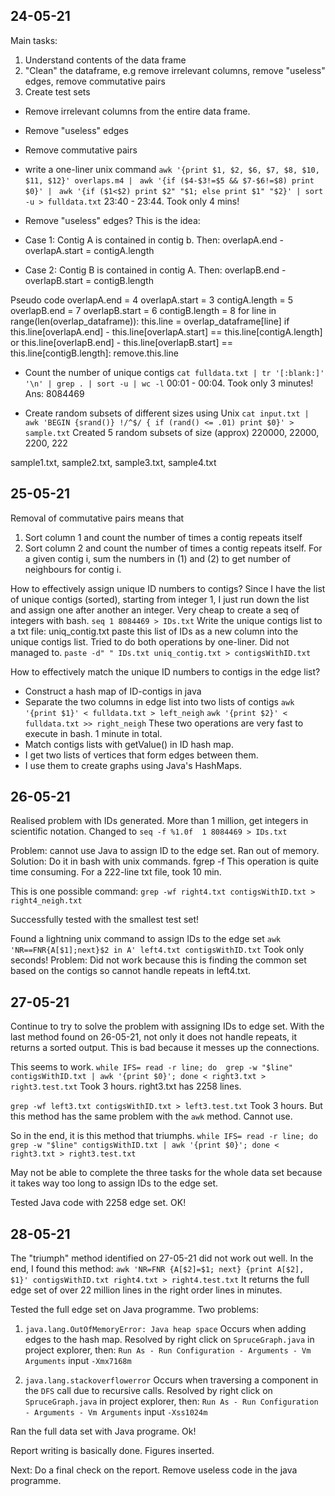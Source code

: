 ## 24-05-21

Main tasks:
1) Understand contents of the data frame
2) "Clean" the dataframe, e.g remove irrelevant columns, remove "useless" edges, remove commutative pairs
3) Create test sets

- Remove irrelevant columns from the entire data frame.
- Remove "useless" edges
- Remove commutative pairs
- write a one-liner unix command
`awk '{print $1, $2, $6, $7, $8, $10, $11, $12}' overlaps.m4 | `
`awk '{if ($4-$3!=$5 && $7-$6!=$8) print $0}' | `
`awk '{if ($1<$2) print $2" "$1; else print $1" "$2}' | sort -u > fulldata.txt`
23:40 - 23:44. Took only 4 mins!


- Remove "useless" edges? This is the idea:

- Case 1: Contig A is contained in contig b. Then:
    overlapA.end - overlapA.start = contigA.length
    
- Case 2: Contig B is contained in contig A. Then:
    overlapB.end - overlapB.start = contigB.length

Pseudo code
overlapA.end = 4
overlapA.start = 3
contigA.length = 5
overlapB.end = 7
overlapB.start = 6
contigB.length = 8
for line in range(len(overlap_dataframe)):
  this.line = overlap_dataframe[line]
  if this.line[overlapA.end] - this.line[overlapA.start] == this.line[contigA.length] or 
     this.line[overlapB.end] - this.line[overlapB.start] == this.line[contigB.length]:
     remove.this.line
     
- Count the number of unique contigs
`cat fulldata.txt | tr '[:blank:]' '\n' | grep . | sort -u | wc -l`
00:01 - 00:04. Took only 3 minutes!
Ans: 8084469

- Create random subsets of different sizes using Unix
`cat input.txt | awk 'BEGIN {srand()} !/^$/ { if (rand() <= .01) print $0}' > sample.txt`
Created 5 random subsets of size (approx) 220000, 22000, 2200, 222

sample1.txt, sample2.txt, sample3.txt, sample4.txt

## 25-05-21

Removal of commutative pairs means that 
1) Sort column 1 and count the number of times a contig repeats itself
2) Sort column 2 and count the number of times a contig repeats itself.
For a given contig i, sum the numbers in (1) and (2) to get number of neighbours for contig i.

How to effectively assign unique ID numbers to contigs?
Since I have the list of unique contigs (sorted), starting from integer 1, I just run down the list and assign one after another an integer.
Very cheap to create a seq of integers with bash.
`seq 1 8084469 > IDs.txt`
Write the unique contigs list to a txt file: uniq_contig.txt
paste this list of IDs as a new column into the unique contigs list.
Tried to do both operations by one-liner. Did not managed to.
`paste -d" " IDs.txt uniq_contig.txt > contigsWithID.txt`

How to effectively match the unique ID numbers to contigs in the edge list?
- Construct a hash map of ID-contigs in java
- Separate the two columns in edge list into two lists of contigs
`awk '{print $1}' < fulldata.txt > left_neigh`
`awk '{print $2}' < fulldata.txt >> right_neigh`
These two operations are very fast to execute in bash. 1 minute in total.
- Match contigs lists with getValue() in ID hash map. 
- I get two lists of vertices that form edges between them. 
- I use them to create graphs using Java's HashMaps.


## 26-05-21

Realised problem with IDs generated. More than 1 million, get integers in scientific notation. Changed to
`seq -f %1.0f  1 8084469 > IDs.txt`

Problem: cannot use Java to assign ID to the edge set. Ran out of memory.
Solution: Do it in bash with unix commands.
fgrep -f <edge set> <ID-contigs hash map>
This operation is quite time consuming. For a 222-line txt file, took 10 min. 

This is one possible command:
`grep -wf right4.txt contigsWithID.txt > right4_neigh.txt`

Successfully tested with the smallest test set!

Found a lightning unix command to assign IDs to the edge set
`awk 'NR==FNR{A[$1];next}$2 in A' left4.txt contigsWithID.txt`
Took only seconds!
Problem: Did not work because this is finding the common set based on the contigs so cannot handle repeats in left4.txt. 

## 27-05-21

Continue to try to solve the problem with assigning IDs to edge set.
With the last method found on 26-05-21, not only it does not handle repeats, it returns a sorted output. This is bad because it messes up the connections.

This seems to work.
`while IFS= read -r line; do  grep -w "$line" contigsWithID.txt | awk '{print $0}'; done < right3.txt > right3.test.txt`
Took 3 hours. right3.txt has 2258 lines.

`grep -wf left3.txt contigsWithID.txt > left3.test.txt`
Took 3 hours. But this method has the same problem with the `awk` method. Cannot use. 

So in the end, it is this method that triumphs.
`while IFS= read -r line; do  grep -w "$line" contigsWithID.txt | awk '{print $0}'; done < right3.txt > right3.test.txt`

May not be able to complete the three tasks for the whole data set because it takes way too long to assign IDs to the edge set.

Tested Java code with 2258 edge set. OK!

## 28-05-21

The "triumph" method identified on 27-05-21 did not work out well. In the end, I found this method:
`awk 'NR=FNR {A[$2]=$1; next} {print A[$2], $1}' contigsWithID.txt right4.txt > right4.test.txt`
It returns the full edge set of over 22 million lines in the right order lines in minutes.

Tested the full edge set on Java programme. Two problems:

1) `java.lang.OutOfMemoryError: Java heap space`
Occurs when adding edges to the hash map. Resolved by right click on `SpruceGraph.java` in project explorer, then:
`Run As - Run Configuration - Arguments - Vm Arguments`
input
`-Xmx7168m`

2) `java.lang.stackoverflowerror`
Occurs when traversing a component in the `DFS` call due to recursive calls. Resolved by right click on `SpruceGraph.java` in project explorer, then:
`Run As - Run Configuration - Arguments - Vm Arguments`
input
`-Xss1024m`

Ran the full data set with Java programe. Ok!

Report writing is basically done. Figures inserted.

Next: Do a final check on the report. Remove useless code in the java programme.

